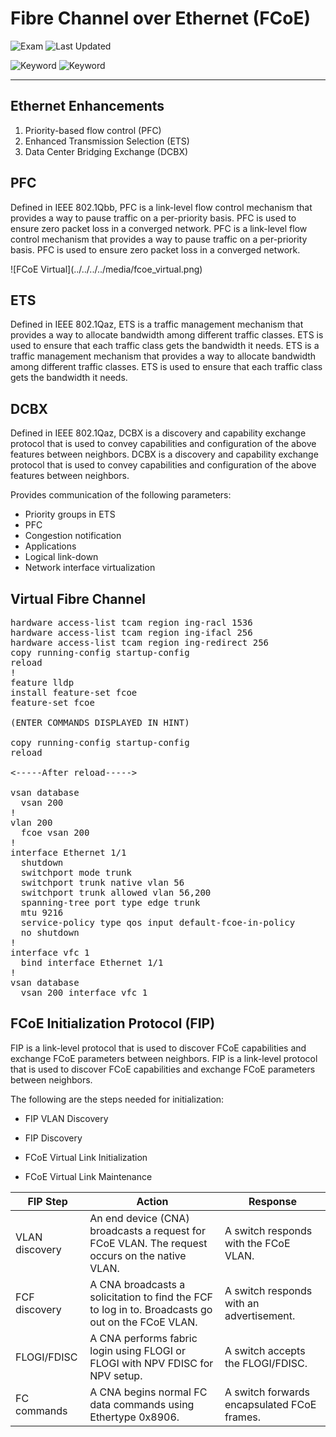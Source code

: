 # Fibre Channel over Ethernet (FCoE)

![Exam](https://img.shields.io/badge/DCCOR-8A2BE2)
![Last Updated](https://img.shields.io/badge/Last%20Updated-2024--01--24-blue)

![Keyword](https://img.shields.io/badge/FCoE-darkgreen)
![Keyword](https://img.shields.io/badge/Fibre%20Channel%20over%20Ethernet-darkgreen)

<hr>

## Ethernet Enhancements

1. Priority-based flow control (PFC)
2. Enhanced Transmission Selection (ETS)
3. Data Center Bridging Exchange (DCBX)

## PFC

Defined in IEEE 802.1Qbb, PFC is a link-level flow control mechanism that provides a way to pause traffic on a per-priority basis. PFC is used to ensure zero packet loss in a converged network. PFC is a link-level flow control mechanism that provides a way to pause traffic on a per-priority basis. PFC is used to ensure zero packet loss in a converged network.

<main>![FCoE Virtual](../../../../media/fcoe_virtual.png)</main>

## ETS

Defined in IEEE 802.1Qaz, ETS is a traffic management mechanism that provides a way to allocate bandwidth among different traffic classes. ETS is used to ensure that each traffic class gets the bandwidth it needs. ETS is a traffic management mechanism that provides a way to allocate bandwidth among different traffic classes. ETS is used to ensure that each traffic class gets the bandwidth it needs.

## DCBX

Defined in IEEE 802.1Qaz, DCBX is a discovery and capability exchange protocol that is used to convey capabilities and configuration of the above features between neighbors. DCBX is a discovery and capability exchange protocol that is used to convey capabilities and configuration of the above features between neighbors.

Provides communication of the following parameters:

- Priority groups in ETS
- PFC
- Congestion notification
- Applications
- Logical link-down
- Network interface virtualization

## Virtual Fibre Channel

<pre>
hardware access-list tcam region ing-racl 1536
hardware access-list tcam region ing-ifacl 256
hardware access-list tcam region ing-redirect 256
copy running-config startup-config
reload
!
feature lldp
install feature-set fcoe
feature-set fcoe

(ENTER COMMANDS DISPLAYED IN HINT)

copy running-config startup-config
reload

<-----After reload----->

vsan database
  vsan 200
!
vlan 200
  fcoe vsan 200
!
interface Ethernet 1/1
  shutdown
  switchport mode trunk
  switchport trunk native vlan 56
  switchport trunk allowed vlan 56,200
  spanning-tree port type edge trunk
  mtu 9216
  service-policy type qos input default-fcoe-in-policy
  no shutdown
!
interface vfc 1
  bind interface Ethernet 1/1
!
vsan database
  vsan 200 interface vfc 1
</pre>

## FCoE Initialization Protocol (FIP)

FIP is a link-level protocol that is used to discover FCoE capabilities and exchange FCoE parameters between neighbors. FIP is a link-level protocol that is used to discover FCoE capabilities and exchange FCoE parameters between neighbors.

The following are the steps needed for initialization:

- FIP VLAN Discovery

- FIP Discovery

- FCoE Virtual Link Initialization

- FCoE Virtual Link Maintenance

<table>
  <thead>
    <tr>
      <th>FIP Step</th>
      <th>Action</th>
      <th>Response</th>
    </tr>
  </thead>
  <tbody>
    <tr>
      <td>VLAN discovery</td>
      <td>An end device (CNA) broadcasts a request for FCoE VLAN. The request occurs on the native VLAN.</td>
      <td>A switch responds with the FCoE VLAN.</td>
    </tr>
    <tr>
      <td>FCF discovery</td>
      <td>A CNA broadcasts a solicitation to find the FCF to log in to. Broadcasts go out on the FCoE VLAN.</td>
      <td>A switch responds with an advertisement.</td>
    </tr>
    <tr>
      <td>FLOGI/FDISC</td>
      <td>A CNA performs fabric login using FLOGI or FLOGI with NPV FDISC for NPV setup.</td>
      <td>A switch accepts the FLOGI/FDISC.</td>
    </tr>
    <tr>
      <td>FC commands</td>
      <td>A CNA begins normal FC data commands using Ethertype 0x8906.</td>
      <td>A switch forwards encapsulated FCoE frames.</td>
    </tr>
  </tbody>
</table>
